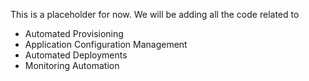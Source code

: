 This is a placeholder for now. We will be adding all the code related to 
 - Automated Provisioning 
 - Application Configuration Management
 - Automated Deployments 
 - Monitoring Automation  

